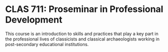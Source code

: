 # CLAS 711: Proseminar in Professional Development

This course is an introduction to skills and practices that play a key part in the professional lives of classicists and classical archaeologists working in post-secondary educational institutions.